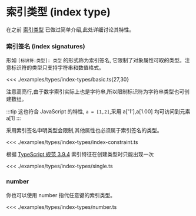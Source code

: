 # 索引类型 (index type)

在之前 [索引类型](./tutorial/3.2.builtin-literal-object.md#索引类型) 已做过简单介绍,此处详细讨论其特性。

### 索引签名 (index signatures)

形如 `[标识符:类型]: 类型` 的形式称为索引签名,
它限制了对象属性可取的类型。注意标识符的类型只支持字符串和数值格式。

<<< ./examples/types/index-types/basic.ts{27,30}

注意高亮行,由于数字索引实际上也是字符串,所以限制标识符为字符串类型也可创建数组。

:::tip
这也符合 JavaScript 的特性, `a = [1,2]`,采用 a['1'],a[1.00] 均可访问到元素 a[1]
:::

采用索引签名申明类型会限制,其他属性也必须属于索引签名的类型。

<<< ./examples/types/index-types/index-constraint.ts

根据 [TypeScript 规范 3.9.4](https://github.com/microsoft/TypeScript/blob/master/doc/spec.md#394-index-signatures) 索引特征在创建类型时只能出现一次

<<< ./examples/types/index-types/single.ts

### number 
你也可以使用 number 指代任意键的索引类型。

<<< ./examples/types/index-types/number.ts